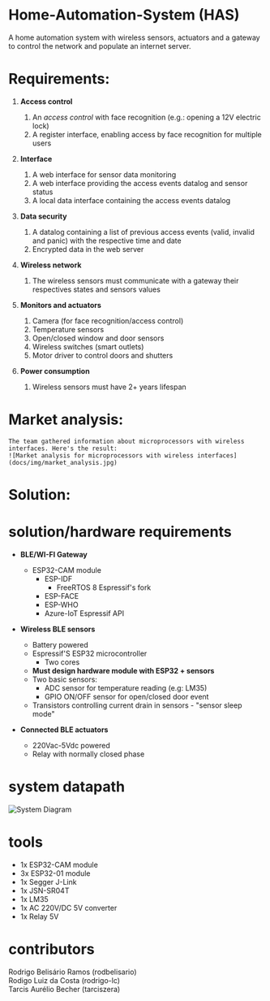 # Home-Automation-System (HAS)
A home automation system with wireless sensors, actuators and a gateway to control the network and populate an internet server.

# Requirements:
1. **Access control**
    1. An *access control* with face recognition (e.g.: opening a 12V electric lock)
    2. A register interface, enabling access by face recognition for multiple users
    
2. **Interface**
    1. A web interface for sensor data monitoring
    2. A web interface providing the access events datalog and sensor status
    3. A local data interface containing the access events datalog
  
3. **Data security**
    1. A datalog containing a list of previous access events (valid, invalid and panic) with the respective time and date
    2. Encrypted data in the web server
    
4. **Wireless network**
    1. The wireless sensors must communicate with a gateway their respectives states and sensors values
   
5. **Monitors and actuators**
    1. Camera (for face recognition/access control)
    2. Temperature sensors
    3. Open/closed window and door sensors 
    4. Wireless switches (smart outlets)
	5. Motor driver to control doors and shutters

6. **Power consumption**
    1. Wireless sensors must have 2+ years lifespan
    
# Market analysis:  
	The team gathered information about microprocessors with wireless interfaces. Here's the result:
    ![Market analysis for microprocessors with wireless interfaces](docs/img/market_analysis.jpg)  
	
# Solution:
    
# solution/hardware requirements
* **BLE/WI-FI Gateway**
  - ESP32-CAM module
    - ESP-IDF
      - FreeRTOS 8 Espressif's fork
    - ESP-FACE
    - ESP-WHO
    - Azure-IoT Espressif API
    
* **Wireless BLE sensors**
  - Battery powered
  - Espressif'S ESP32 microcontroller
    - Two cores 
  - **Must design hardware module with ESP32 + sensors**
  - Two basic sensors:
    - ADC sensor for temperature reading (e.g: LM35)
    - GPIO ON/OFF sensor for open/closed door event
  - Transistors controlling current drain in sensors - "sensor sleep mode"
* **Connected BLE actuators**
  - 220Vac-5Vdc powered
  - Relay with normally closed phase


# system datapath
  ![System Diagram](https://i.imgur.com/wHgt4r0.png)
  
# tools
  - 1x ESP32-CAM module
  - 3x ESP32-01 module
  - 1x Segger J-Link
  - 1x JSN-SR04T
  - 1x LM35
  - 1x AC 220V/DC 5V converter
  - 1x Relay 5V
 
# contributors
Rodrigo Belisário Ramos (rodbelisario)<br/>Rodigo Luiz da Costa (rodrigo-lc)<br/>Tarcis Aurélio Becher (tarciszera)

